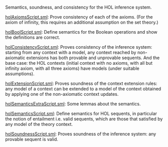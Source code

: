 Semantics, soundness, and consistency for the HOL inference system.

[holAxiomsScript.sml](holAxiomsScript.sml):
Prove consistency of each of the axioms. (For the axiom of infinity, this
requires an additional assumption on the set theory.)

[holBoolScript.sml](holBoolScript.sml):
Define semantics for the Boolean operations and show the definitions are
correct.

[holConsistencyScript.sml](holConsistencyScript.sml):
Proves consistency of the inference system: starting from any context with a
model, any context reached by non-axiomatic extensions has both provable and
unprovable sequents. And the base case: the HOL contexts (initial context
with no axioms, with all but infinity axiom, with all three axioms) have
models (under suitable assumptions).

[holExtensionScript.sml](holExtensionScript.sml):
Proves soundness of the context extension rules: any model of a context can
be extended to a model of the context obtained by applying one of the
non-axiomatic context updates.

[holSemanticsExtraScript.sml](holSemanticsExtraScript.sml):
Some lemmas about the semantics.

[holSemanticsScript.sml](holSemanticsScript.sml):
Define semantics for HOL sequents, in particular the notion of entailment
i.e. valid sequents, which are those that satisfied by any model of the
theory context.

[holSoundnessScript.sml](holSoundnessScript.sml):
Proves soundness of the inference system: any provable sequent is valid.
